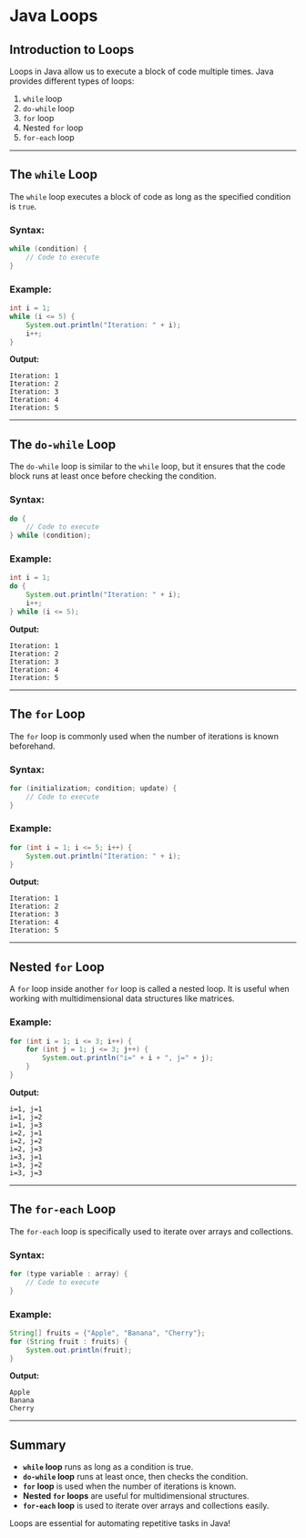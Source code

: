 # Java Loops

## Introduction to Loops

Loops in Java allow us to execute a block of code multiple times. Java provides different types of loops:

1. `while` loop
2. `do-while` loop
3. `for` loop
4. Nested `for` loop
5. `for-each` loop

---

## The `while` Loop

The `while` loop executes a block of code as long as the specified condition is `true`.

### Syntax:

```java
while (condition) {
    // Code to execute
}
```

### Example:

```java
int i = 1;
while (i <= 5) {
    System.out.println("Iteration: " + i);
    i++;
}
```

**Output:**

```
Iteration: 1
Iteration: 2
Iteration: 3
Iteration: 4
Iteration: 5
```

---

## The `do-while` Loop

The `do-while` loop is similar to the `while` loop, but it ensures that the code block runs at least once before checking the condition.

### Syntax:

```java
do {
    // Code to execute
} while (condition);
```

### Example:

```java
int i = 1;
do {
    System.out.println("Iteration: " + i);
    i++;
} while (i <= 5);
```

**Output:**

```
Iteration: 1
Iteration: 2
Iteration: 3
Iteration: 4
Iteration: 5
```

---

## The `for` Loop

The `for` loop is commonly used when the number of iterations is known beforehand.

### Syntax:

```java
for (initialization; condition; update) {
    // Code to execute
}
```

### Example:

```java
for (int i = 1; i <= 5; i++) {
    System.out.println("Iteration: " + i);
}
```

**Output:**

```
Iteration: 1
Iteration: 2
Iteration: 3
Iteration: 4
Iteration: 5
```

---

## Nested `for` Loop

A `for` loop inside another `for` loop is called a nested loop. It is useful when working with multidimensional data structures like matrices.

### Example:

```java
for (int i = 1; i <= 3; i++) {
    for (int j = 1; j <= 3; j++) {
        System.out.println("i=" + i + ", j=" + j);
    }
}
```

**Output:**

```
i=1, j=1
i=1, j=2
i=1, j=3
i=2, j=1
i=2, j=2
i=2, j=3
i=3, j=1
i=3, j=2
i=3, j=3
```

---

## The `for-each` Loop

The `for-each` loop is specifically used to iterate over arrays and collections.

### Syntax:

```java
for (type variable : array) {
    // Code to execute
}
```

### Example:

```java
String[] fruits = {"Apple", "Banana", "Cherry"};
for (String fruit : fruits) {
    System.out.println(fruit);
}
```

**Output:**

```
Apple
Banana
Cherry
```

---

## Summary

- **`while` loop** runs as long as a condition is true.
- **`do-while` loop** runs at least once, then checks the condition.
- **`for` loop** is used when the number of iterations is known.
- **Nested `for` loops** are useful for multidimensional structures.
- **`for-each` loop** is used to iterate over arrays and collections easily.

Loops are essential for automating repetitive tasks in Java!
